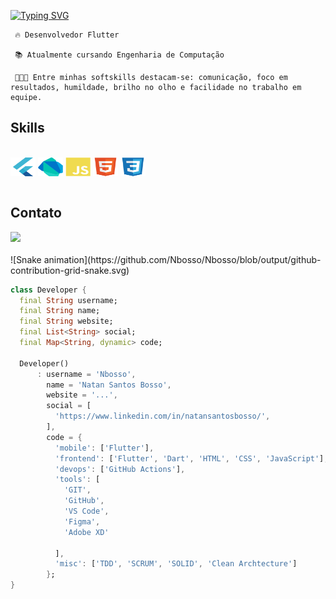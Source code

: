 [![Typing SVG](https://readme-typing-svg.herokuapp.com/?color=377DFF&size=35&center=true&vCenter=true&width=1000&lines=Olá,+Meu+Nome+é+Natan+Bosso;Dev+Flutter;+:%29)](https://git.io/typing-svg)

  <p>
    
     🔥 Desenvolvedor Flutter
  
     📚 Atualmente cursando Engenharia de Computação
      
     👩🏾‍🎓 Entre minhas softskills destacam-se: comunicação, foco em resultados, humildade, brilho no olho e facilidade no trabalho em equipe.
    
  </p>

 ## Skills
<div style="display: inline_block"><br>
  <img align="center" alt="Rafa-React" height="30" width="40" src="https://raw.githubusercontent.com/devicons/devicon/master/icons/flutter/flutter-original.svg">
  <img align="center" alt="Ts" height="30" width="40" src="https://raw.githubusercontent.com/devicons/devicon/master/icons/dart/dart-original.svg">
  <img align="center" alt="Js" height="30" width="40" src="https://raw.githubusercontent.com/devicons/devicon/master/icons/javascript/javascript-plain.svg">
  <img align="center" alt="HTML" height="30" width="40" src="https://raw.githubusercontent.com/devicons/devicon/master/icons/html5/html5-original.svg">
  <img align="center" alt="CSS" height="30" width="40" src="https://raw.githubusercontent.com/devicons/devicon/master/icons/css3/css3-original.svg">
</div>
  
</br>

## Contato
<div> 
  <a href="https://www.linkedin.com/in/natansantosbosso/" target="_blank"><img src="https://img.shields.io/badge/-LinkedIn-%230077B5?style=for-the-badge&logo=linkedin&logoColor=white" target="_blank"></a> 
 </br>
</br>
  ![Snake animation](https://github.com/Nbosso/Nbosso/blob/output/github-contribution-grid-snake.svg)
</div>


```dart
class Developer {
  final String username;
  final String name;
  final String website;
  final List<String> social;
  final Map<String, dynamic> code;

  Developer()
      : username = 'Nbosso',
        name = 'Natan Santos Bosso',
        website = '...',
        social = [
          'https://www.linkedin.com/in/natansantosbosso/',
        ],
        code = {
          'mobile': ['Flutter'],
          'frontend': ['Flutter', 'Dart', 'HTML', 'CSS', 'JavaScript'],
          'devops': ['GitHub Actions'],
          'tools': [
            'GIT',
            'GitHub',
            'VS Code',
            'Figma',
            'Adobe XD'

          ],
          'misc': ['TDD', 'SCRUM', 'SOLID', 'Clean Archtecture']
        };
}
```



